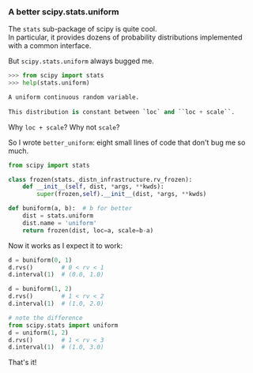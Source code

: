 ### A better scipy.stats.uniform

The `stats` sub-package of scipy is quite cool.  
In particular, it provides dozens of probability distributions implemented with a common interface.

But `scipy.stats.uniform` always bugged me.


```python
>>> from scipy import stats
>>> help(stats.uniform)

A uniform continuous random variable.
  
This distribution is constant between `loc` and ``loc + scale``.
```

Why `loc + scale`? Why not `scale`?  

So I wrote `better_uniform`: eight small lines of code that don't bug me so much.


```python
from scipy import stats 

class frozen(stats._distn_infrastructure.rv_frozen):
    def __init__(self, dist, *args, **kwds):
        super(frozen,self).__init__(dist, *args, **kwds)

def buniform(a, b):  # b for better
    dist = stats.uniform
    dist.name = 'uniform'
    return frozen(dist, loc=a, scale=b-a)
```


Now it works as I expect it to work:

```python
d = buniform(0, 1)
d.rvs()        # 0 < rv < 1
d.interval(1)  # (0.0, 1.0)

d = buniform(1, 2)
d.rvs()        # 1 < rv < 2
d.interval(1)  # (1.0, 2.0)

# note the difference
from scipy.stats import uniform
d = uniform(1, 2)
d.rvs()        # 1 < rv < 3
d.interval(1)  # (1.0, 3.0)
```



That's it!

